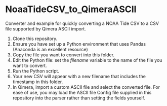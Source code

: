 # NoaaTideCSV_to_QimeraASCII
Converter and example for quickly converting a NOAA Tide CSV to a CSV file supported by Qimera ASCII import.

1. Clone this repository.
2. Ensure you have set up a Python environment that uses Pandas (Anaconda is an excellent resource)
3. Copy the file you want to convert into this folder.
4. Edit the Python file: set the _filename_ variable to the name of the file you want to convert.
5. Run the Python script.
6. Your new CSV will appear with a new filename that includes the timestamp in this folder.
7. In Qimera, import a custom ASCII file and select the converted file. For ease of use, you may load the ASCII file Config file supplied in this repository into the parser rather than setting the fields yourself.
